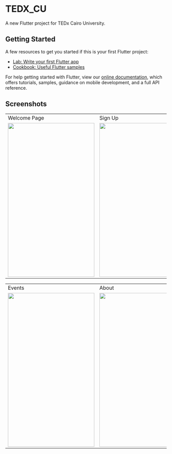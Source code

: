 # TEDX_CU

A new Flutter project for TEDx Cairo University.

## Getting Started

A few resources to get you started if this is your first Flutter project:

- [Lab: Write your first Flutter app](https://flutter.dev/docs/get-started/codelab)
- [Cookbook: Useful Flutter samples](https://flutter.dev/docs/cookbook)

For help getting started with Flutter, view our
[online documentation](https://flutter.dev/docs), which offers tutorials,
samples, guidance on mobile development, and a full API reference.

## Screenshots
<table>
  <tr>
    <td>Welcome Page</td>
     <td>Sign Up</td>
     <td>Login</td>
  </tr>
  <tr style="height=100%">
    <td><img src="https://github.com/kariamyasser/TEDx-CU/assets/38008930/15da1de5-317d-4bae-a29b-69b8f4d24a60" width=270 height=480></td>
    <td><img src="https://github.com/kariamyasser/TEDx-CU/assets/38008930/e8be4fd3-28eb-4c95-a860-000c1fd4532c" width=270 height=480></td>
    <td><img src="https://github.com/kariamyasser/TEDx-CU/assets/38008930/6cef0d03-2750-4414-843a-0003a6f25cd1" width=270 height=480></td>
  </tr>

 </table>
 <table>
  <tr>
    <td>Events</td>
     <td>About</td>
     <td>Side Navigation</td>
  </tr>
  <tr>
    <td><img src="https://github.com/kariamyasser/TEDx-CU/assets/38008930/87865de4-f795-4ec6-abde-9c03d3c91374" width=270 height=480></td>
    <td><img src="https://github.com/kariamyasser/TEDx-CU/assets/38008930/5a01d969-3a41-46d1-b18a-393f21ea229c" width=270 height=480></td>
    <td><img src="https://github.com/kariamyasser/TEDx-CU/assets/38008930/a858ac8d-52a7-4e24-9e62-35715669a78b" width=270 height=480></td>
  </tr>
 </table>

